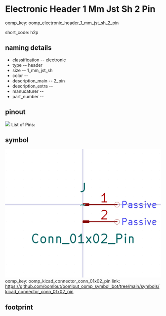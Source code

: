 # Electronic Header 1 Mm Jst Sh 2 Pin
oomp_key: oomp_electronic_header_1_mm_jst_sh_2_pin  

short_code: h2p
## naming details
* classification -- electronic
* type -- header
* size -- 1_mm_jst_sh
* color -- 
* description_main -- 2_pin
* description_extra -- 
* manucaturer -- 
* part_number -- 
## pinout
![](working_pinout_600.png)
List of Pins:

## symbol

![](symbol/0/working/working_600.png)
oomp_key: oomp_kicad_connector_conn_01x02_pin
link: https://github.com/oomlout/oomlout_oomp_symbol_bot/tree/main/symbols/kicad_connector_conn_01x02_pin


## footprint
